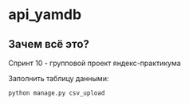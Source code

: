 # api_yamdb
## Зачем всё это? ##
Спринт 10 - групповой проект яндекс-практикума

Заполнить таблицу данными:

```
python manage.py csv_upload
```